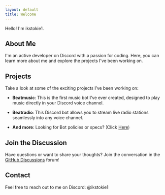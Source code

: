 ```yaml
---
layout: default
title: Welcome
---
```



Hello! I'm ikstokie1.

## About Me

I'm an active developer on Discord with a passion for coding. Here, you can learn more about me and explore the projects I've been working on.

## Projects

Take a look at some of the exciting projects I’ve been working on:

- **Beatmusic**: This is the first music bot I’ve ever created, designed to play music directly in your Discord voice channel.

- **Beatradio**: This Discord bot allows you to stream live radio stations seamlessly into any voice channel.

- **And more**:
  Looking for Bot policies or specs?
  (Click [Here](ikstokie1.github.io/bots/))

## Join the Discussion

Have questions or want to share your thoughts? Join the conversation in the [GitHub Discussions](https://github.com/ikstokie1/ikstokie1.github.io/discussions) forum!

## Contact

Feel free to reach out to me on Discord: @ikstokie1
